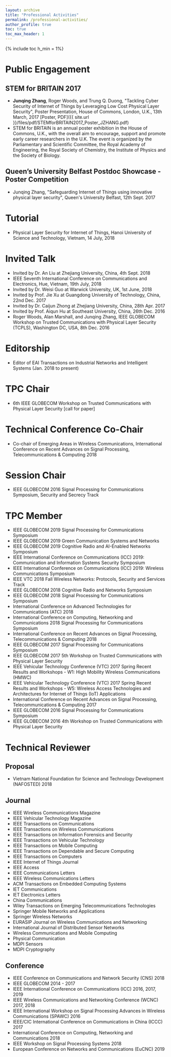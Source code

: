 ```yaml
---
layout: archive
title: "Professional Activities"
permalink: /professional-activities/
author_profile: true
toc: true
toc_max_header: 1
---
```

{% include toc h_min = 1%}

# Public Engagement
## STEM for BRITAIN 2017
* **Junqing Zhang**, Roger Woods, and Trung Q. Duong, "Tackling Cyber Security of Internet of Things by Leveraging Low Cost Physical Layer Security", Poster Presentation, House of Commons, London, U.K., 13th March, 2017 [Poster, PDF]({{ site.url }}/files/pdf/STEMforBRITAIN2017_Poster_JZHANG.pdf)
* STEM for BRITAIN is an annual poster exhibition in the House of Commons, U.K., with the overall aim to encourage, support and promote early career researchers in the U.K. The event is organized by the Parliamentary and Scientific Committee, the Royal Academy of Engineering, the Royal Society of Chemistry, the Institute of Physics and the Society of Biology.

## Queen’s University Belfast Postdoc Showcase - Poster Competition
* Junqing Zhang, "Safeguarding Internet of Things using innovative physical layer security", Queen's University Belfast, 12th Sept. 2017

# Tutorial
* Physical Layer Security for Internet of Things, Hanoi University of Science and Technology, Vietnam, 14 July, 2018

# Invited Talk
* Invited by Dr. An Liu at Zhejiang University, China, 4th Sept. 2018
* IEEE Seventh International Conference on Communications and Electronics, Hue, Vietnam, 19th July, 2018
* Invited by Dr. Weisi Guo at Warwick University, UK, 1st June, 2018
* Invited by Prof. Jie Xu at Guangdong University of Technology, China, 22nd Dec. 2017
* Invited by Dr. Caijun Zhong at Zhejiang University, China, 28th Apr. 2017
* Invited by Prof. Aiqun Hu at Southeast University, China, 26th Dec. 2016
* Roger Woods, Alan Marshall, and Junqing Zhang, IEEE GLOBECOM Workshop on Trusted Communications with Physical Layer Security (TCPLS), Washington DC, USA, 8th Dec. 2016

# Editorship
* Editor of EAI Transactions on Industrial Networks and Intelligent Systems (Jan. 2018 to present)

# TPC Chair
* 6th IEEE GLOBECOM Workshop on Trusted Communications with Physical Layer Security [call for paper]

# Technical Conference Co-Chair
* Co-chair of Emerging Areas in Wireless Communications, International Conference on Recent Advances on Signal Processing, Telecommunications & Computing 2018

# Session Chair
* IEEE GLOBECOM 2016 Signal Processing for Communications Symposium, Security and Secrecy Track

# TPC Member
* IEEE GLOBECOM 2019 Signal Processing for Communications Symposium
* IEEE GLOBECOM 2019 Green Communication Systems and Networks
* IEEE GLOBECOM 2019 Cognitive Radio and AI-Enabled Networks Symposium
* IEEE International Conference on Communications (ICC) 2019: Communication and Information Systems Security Symposium
* IEEE International Conference on Communications (ICC) 2019: Wireless Communications Symposium
* IEEE VTC 2018 Fall Wireless Networks: Protocols, Security and Services Track
* IEEE GLOBECOM 2018 Cognitive Radio and Networks Symposium
* IEEE GLOBECOM 2018 Signal Processing for Communications Symposium
* International Conference on Advanced Technologies for Communications (ATC) 2018
* International Conference on Computing, Networking and Communications 2018 Signal Processing for Communications Symposium
* International Conference on Recent Advances on Signal Processing, Telecommunications & Computing 2018
* IEEE GLOBECOM 2017 Signal Processing for Communications Symposium
* IEEE GLOBECOM 2017 5th Workshop on Trusted Communications with Physical Layer Security
* IEEE Vehicular Technology Conference (VTC) 2017 Spring Recent Results and Workshops - W1: High Mobility Wireless Communications (HMWC)
* IEEE Vehicular Technology Conference (VTC) 2017 Spring Recent Results and Workshops - W5: Wireless Access Technologies and Architectures for Internet of Things (IoT) Applications
* International Conference on Recent Advances on Signal Processing, Telecommunications & Computing 2017
* IEEE GLOBECOM 2016 Signal Processing for Communications Symposium
* IEEE GLOBECOM 2016 4th Workshop on Trusted Communications with Physical Layer Security

# Technical Reviewer
## Proposal
* Vietnam National Foundation for Science and Technology Development (NAFOSTED) 2018

## Journal
* IEEE Wireless Communications Magazine
* IEEE Vehicular Technology Magazine
* IEEE Transactions on Communications
* IEEE Transactions on Wireless Communications
* IEEE Transactions on Information Forensics and Security
* IEEE Transactions on Vehicular Technology
* IEEE Transactions on Mobile Computing
* IEEE Transactions on Dependable and Secure Computing
* IEEE Transactions on Computers
* IEEE Internet of Things Journal
* IEEE Access
* IEEE Communications Letters
* IEEE Wireless Communications Letters
* ACM Transactions on Embedded Computing Systems
* IET Communications
* IET Electronics Letters
* China Communications
* Wiley Transactions on Emerging Telecommunications Technologies
* Springer Mobile Networks and Applications
* Springer Wireless Networks
* EURASIP Journal on Wireless Communications and Networking
* International Journal of Distributed Sensor Networks
* Wireless Communications and Mobile Computing
* Physical Communication
* MDPI Sensors
* MDPI Cryptography

## Conference
* IEEE Conference on Communications and Network Security (CNS) 2018
* IEEE GLOBECOM 2014 - 2017
* IEEE International Conference on Communications (ICC) 2016, 2017, 2019
* IEEE Wireless Communications and Networking Conference (WCNC) 2017, 2018
* IEEE International Workshop on Signal Processing Advances in Wireless Communications (SPAWC) 2016
* IEEE/CIC International Conference on Communications in China (ICCC) 2017
* International Conference on Computing, Networking and Communications 2018
* IEEE Workshop on Signal Processing Systems 2018
* European Conference on Networks and Communications (EuCNC) 2019
